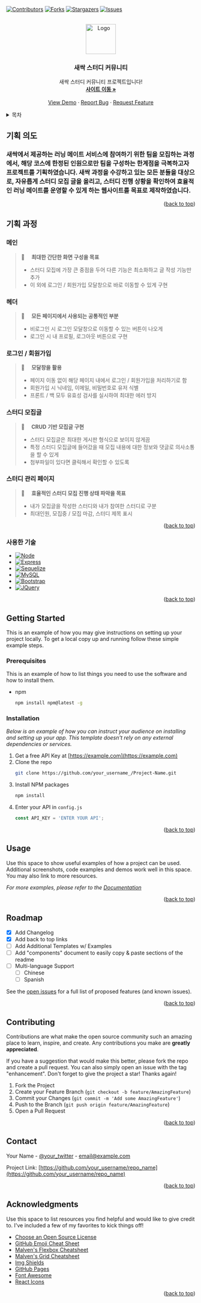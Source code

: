 <!-- Improved compatibility of back to top link: See: https://github.com/othneildrew/Best-README-Template/pull/73 -->

<a name="readme-top"></a>

<!--
*** Thanks for checking out the Best-README-Template. If you have a suggestion
*** that would make this better, please fork the repo and create a pull request
*** or simply open an issue with the tag "enhancement".
*** Don't forget to give the project a star!
*** Thanks again! Now go create something AMAZING! :D
-->

<!-- PROJECT SHIELDS -->
<!--
*** I'm using markdown "reference style" links for readability.
*** Reference links are enclosed in brackets [ ] instead of parentheses ( ).
*** See the bottom of this document for the declaration of the reference variables
*** for contributors-url, forks-url, etc. This is an optional, concise syntax you may use.
*** https://www.markdownguide.org/basic-syntax/#reference-style-links
-->

[![Contributors][contributors-shield]][contributors-url]
[![Forks][forks-shield]][forks-url]
[![Stargazers][stars-shield]][stars-url]
[![Issues][issues-shield]][issues-url]

<!-- PROJECT LOGO -->
<br />
<div align="center">
  <a href="static/images/ssac-community.gif">
    <img src="static/images/ssac-community.gif" alt="Logo" width="80" height="80">
  </a>

  <h3 align="center">새싹 스터디 커뮤니티</h3>

  <p align="center">
    새싹 스터디 커뮤니티 프로젝트입니다!
    <br />
    <a href="http://118.67.134.217:8080/"><strong>사이트 이동 »</strong></a>
    <br />
    <br />
    <a href="static/videos/ssac-community.mp4">View Demo</a>
    ·
    <a href="https://github.com/1st-team-d/ssac-community/issues">Report Bug</a>
    ·
    <a href="https://github.com/1st-team-d/ssac-community/issues">Request Feature</a>
  </p>
</div>

<!-- TABLE OF CONTENTS -->
<details>
  <summary>목차</summary>
  <ol>
    <li>
      <a href="#기획-의도">기획 의도</a>
    </li>
    <li>
      <a href="#기획-과정">기획 과정</a>
      <ul>
        <li><a href="#메인">메인</a></li>
        <li><a href="#헤더">헤더</a></li>
        <li><a href="#로그인-/-회원가입">로그인 / 회원가입</a></li>
        <li><a href="#스터디-모집글">스터디 모집글</a></li>
        <li><a href="#스터디-관리-페이지">스터디 관리 페이지</a></li>
      </ul>
      <ul>
        <li><a href="#사용한-기술">사용한 기술</a></li>
      </ul>
    </li>
    <li>
      <a href="#getting-started">Getting Started</a>
      <ul>
        <li><a href="#prerequisites">Prerequisites</a></li>
        <li><a href="#installation">Installation</a></li>
      </ul>
    </li>
    <li><a href="#usage">Usage</a></li>
    <li><a href="#roadmap">Roadmap</a></li>
    <li><a href="#contributing">Contributing</a></li>
    <li><a href="#contact">Contact</a></li>
    <li><a href="#acknowledgments">Acknowledgments</a></li>
  </ol>
</details>

<!-- ABOUT THE PROJECT -->

## 기획 의도

### 새싹에서 제공하는 러닝 메이트 서비스에 참여하기 위한 팀을 모집하는 과정에서, 해당 코스에 한정된 인원으로만 팀을 구성하는 한계점을 극복하고자 프로젝트를 기획하였습니다. 새싹 과정을 수강하고 있는 모든 분들을 대상으로, 자유롭게 스터디 모집 글을 올리고, 스터디 진행 상황을 확인하여 효율적인 러닝 메이트를 운영할 수 있게 하는 웹사이트를 목표로 제작하였습니다.

<p align="right">(<a href="#readme-top">back to top</a>)</p>

## 기획 과정

### 메인

> 🌱 　**최대한 간단한 화면 구성을 목표**
>
> - 스터디 모집에 가장 큰 중점을 두어 다른 기능은 최소화하고 글 작성 기능만 추가
> - 이 외에 로그인 / 회원가입 모달창으로 바로 이동할 수 있게 구현

### 헤더

> 🌱 　**모든 페이지에서 사용되는 공통적인 부분**
>
> - 비로그인 시 로그인 모달창으로 이동할 수 있는 버튼이 나오게
> - 로그인 시 내 프로필, 로그아웃 버튼으로 구현

### 로그인 / 회원가입

> 🌱 　**모달창을 활용**
>
> - 페이지 이동 없이 해당 페이지 내에서 로그인 / 회원가입을 처리하기로 함
> - 회원가입 시 닉네임, 이메일, 비밀번호로 유저 식별
> - 프론트 / 백 모두 유효성 검사를 실시하여 최대한 에러 방지

### 스터디 모집글

> 🌱 　**CRUD 기반 모집글 구현**
>
> - 스터디 모집글은 최대한 게시판 형식으로 보이지 않게끔
> - 특정 스터디 모집글에 들어갔을 때 모집 내용에 대한 정보와 댓글로 의사소통을 할 수 있게
> - 첨부파일이 있다면 클릭해서 확인할 수 있도록

### 스터디 관리 페이지

> 🌱 　**효율적인 스터디 모집 진행 상태 파악을 목표**
>
> - 내가 모집글을 작성한 스터디와 내가 참여한 스터디로 구분
> - 최대인원, 모집중 / 모집 마감, 스터디 제목 표시

<p align="right">(<a href="#readme-top">back to top</a>)</p>

### 사용한 기술

- [![Node][Node.js]][Node-url]
- [![Express][Express]][Express-url]
- [![Sequelize][Sequelize]][Sequelize-url]
- [![MySQL][MySQL]][MySQL-url]
- [![Bootstrap][Bootstrap.com]][Bootstrap-url]
- [![JQuery][JQuery.com]][JQuery-url]

<p align="right">(<a href="#readme-top">back to top</a>)</p>

<!-- GETTING STARTED -->

## Getting Started

This is an example of how you may give instructions on setting up your project locally.
To get a local copy up and running follow these simple example steps.

### Prerequisites

This is an example of how to list things you need to use the software and how to install them.

- npm
  ```sh
  npm install npm@latest -g
  ```

### Installation

_Below is an example of how you can instruct your audience on installing and setting up your app. This template doesn't rely on any external dependencies or services._

1. Get a free API Key at [https://example.com](https://example.com)
2. Clone the repo
   ```sh
   git clone https://github.com/your_username_/Project-Name.git
   ```
3. Install NPM packages
   ```sh
   npm install
   ```
4. Enter your API in `config.js`
   ```js
   const API_KEY = 'ENTER YOUR API';
   ```

<p align="right">(<a href="#readme-top">back to top</a>)</p>

<!-- USAGE EXAMPLES -->

## Usage

Use this space to show useful examples of how a project can be used. Additional screenshots, code examples and demos work well in this space. You may also link to more resources.

_For more examples, please refer to the [Documentation](https://example.com)_

<p align="right">(<a href="#readme-top">back to top</a>)</p>

<!-- ROADMAP -->

## Roadmap

- [x] Add Changelog
- [x] Add back to top links
- [ ] Add Additional Templates w/ Examples
- [ ] Add "components" document to easily copy & paste sections of the readme
- [ ] Multi-language Support
  - [ ] Chinese
  - [ ] Spanish

See the [open issues](https://github.com/othneildrew/Best-README-Template/issues) for a full list of proposed features (and known issues).

<p align="right">(<a href="#readme-top">back to top</a>)</p>

<!-- CONTRIBUTING -->

## Contributing

Contributions are what make the open source community such an amazing place to learn, inspire, and create. Any contributions you make are **greatly appreciated**.

If you have a suggestion that would make this better, please fork the repo and create a pull request. You can also simply open an issue with the tag "enhancement".
Don't forget to give the project a star! Thanks again!

1. Fork the Project
2. Create your Feature Branch (`git checkout -b feature/AmazingFeature`)
3. Commit your Changes (`git commit -m 'Add some AmazingFeature'`)
4. Push to the Branch (`git push origin feature/AmazingFeature`)
5. Open a Pull Request

<p align="right">(<a href="#readme-top">back to top</a>)</p>

<!-- CONTACT -->

## Contact

Your Name - [@your_twitter](https://twitter.com/your_username) - email@example.com

Project Link: [https://github.com/your_username/repo_name](https://github.com/your_username/repo_name)

<p align="right">(<a href="#readme-top">back to top</a>)</p>

<!-- ACKNOWLEDGMENTS -->

## Acknowledgments

Use this space to list resources you find helpful and would like to give credit to. I've included a few of my favorites to kick things off!

- [Choose an Open Source License](https://choosealicense.com)
- [GitHub Emoji Cheat Sheet](https://www.webpagefx.com/tools/emoji-cheat-sheet)
- [Malven's Flexbox Cheatsheet](https://flexbox.malven.co/)
- [Malven's Grid Cheatsheet](https://grid.malven.co/)
- [Img Shields](https://shields.io)
- [GitHub Pages](https://pages.github.com)
- [Font Awesome](https://fontawesome.com)
- [React Icons](https://react-icons.github.io/react-icons/search)

<p align="right">(<a href="#readme-top">back to top</a>)</p>

<!-- MARKDOWN LINKS & IMAGES -->
<!-- https://www.markdownguide.org/basic-syntax/#reference-style-links -->

[contributors-shield]: https://img.shields.io/github/contributors/1st-team-d/ssac-community.svg?style=for-the-badge
[contributors-url]: https://github.com/1st-team-d/ssac-community/graphs/contributors
[forks-shield]: https://img.shields.io/github/forks/1st-team-d/ssac-community.svg?style=for-the-badge
[forks-url]: https://github.com/1st-team-d/ssac-community/network/members
[stars-shield]: https://img.shields.io/github/stars/1st-team-d/ssac-community.svg?style=for-the-badge
[stars-url]: https://github.com/1st-team-d/ssac-community/stargazers
[issues-shield]: https://img.shields.io/github/issues/1st-team-d/ssac-community.svg?style=for-the-badge
[issues-url]: https://github.com/1st-team-d/ssac-community/issues
[product-screenshot]: images/screenshot.png
[Node.js]: https://img.shields.io/badge/node.js-3c873a?style=for-the-badge&logo=nodedotjs&logoColor=white
[Node-url]: https://nodejs.org/
[Express]: https://img.shields.io/badge/Express-ffffff?style=for-the-badge&logo=Express&logoColor=000000
[Express-url]: https://expressjs.com/
[Sequelize]: https://img.shields.io/badge/Sequelize-000000?style=for-the-badge&logo=Sequelize&logoColor=52b0e7
[Sequelize-url]: https://sequelize.org/
[MySQL]: https://img.shields.io/badge/MySQL-5d87a2?style=for-the-badge&logo=MySQL&logoColor=f49823
[MySQL-url]: https://www.mysql.com/
[Bootstrap.com]: https://img.shields.io/badge/Bootstrap-563D7C?style=for-the-badge&logo=bootstrap&logoColor=white
[Bootstrap-url]: https://getbootstrap.com
[JQuery.com]: https://img.shields.io/badge/jQuery-0769AD?style=for-the-badge&logo=jquery&logoColor=white
[JQuery-url]: https://jquery.com
